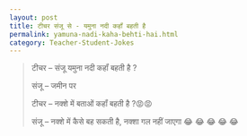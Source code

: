 ```yaml
---
layout: post
title: टीचर संजू से - यमुना नदी कहॉं बहती है
permalink: yamuna-nadi-kaha-behti-hai.html
category: Teacher-Student-Jokes
---
```

> टीचर – संजू यमुना नदी कहॉं बहती है ?
> 
> संजू – जमीन पर
> 
> टीचर – नक्शे में बताओं कहॉं बहती है ?😡😡
> 
> संजू – नक्शे में कैसे बह सकती है, नक्शा गल नहीं जाएगा 😂 😂 😂 😂 😂